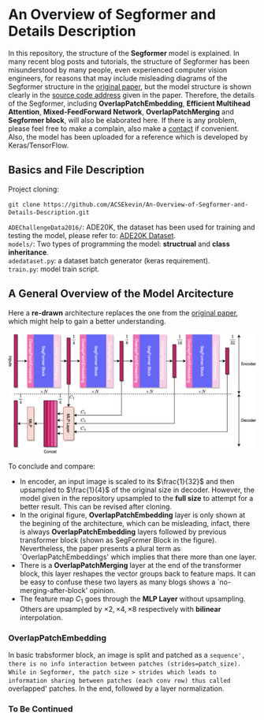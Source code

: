 # An Overview of Segformer and Details Description
In this repository, the structure of the <b>Segformer</b> model is explained. In many recent blog posts and tutorials, the structure of Segformer has been misunderstood by many people, even experienced computer vision engineers, for reasons that may include misleading diagrams of the Segformer structure in the [original paper](https://arxiv.org/pdf/2105.15203.pdf), but the model structure is shown clearly in the [source code address](https://github.com/NVlabs/SegFormer) given in the paper. Therefore, the details of the Segformer, including <b>OverlapPatchEmbedding</b>, <b>Efficient Multihead Attention</b>, <b>Mixed-FeedForward Network</b>, <b>OverlapPatchMerging</b> and <b>Segformer block</b>, will also be elaborated here. If there is any problem, please feel free to make a complain, also make a [contact](hzhang205@sheffield.ac.uk) if convenient.<br>
Also, the model has been uploaded for a reference which is developed by Keras/TensorFlow.
## Basics and File Description
Project cloning:

```
git clone https://github.com/ACSEkevin/An-Overview-of-Segformer-and-Details-Description.git
```

`ADEChallengeData2016/`: ADE20K, the dataset has been used for training and testing the model, please refer to: [ADE20K Dataset](https://github.com/CSAILVision/ADE20K).<br>
`models/`: Two types of programming the model: <b>structrual</b>  and <b>class inheritance</b>.<br>
`adedataset.py`: a dataset batch generator (keras requirement).<br>
`train.py`: model train script.<br>

## A General Overview of the Model Arcitecture
Here a <b>re-drawn</b> architecture replaces the one from the [original paper](https://arxiv.org/pdf/2105.15203.pdf), which might help to gain a better understanding.
<p align='center'>  
<img src="images/segformer_arch.png" alt="drawing" width="800"/>
</p>

To conclude and compare:
* In encoder, an input image is scaled to its $\frac{1}{32}$ and then upsampled to $\frac{1}{4}$ of the original size in decoder. However, the model given in the repository upsampled to the <b>full size</b> to attempt for a better result. This can be revised after cloning.
* In the original figure, <b>OverlapPatchEmbedding</b> layer is only shown at the begining of the architecture, which can be misleading, infact, there is always <b>OverlapPatchEmbedding</b> layers followed by previous transformer block (shown as SegFormer Block in the figure). Nevertheless, the paper presents a plural term as `OverlapPatchEmbeddings' which implies that there more than one layer.
* There is a <b>OverlapPatchMerging</b> layer at the end of the transformer block, this layer reshapes the vector groups back to feature maps. It can be easy to confuse these two layers as many blogs shows a `no-merging-after-block' opinion.
* The feature map $C_1$ goes through the <b>MLP Layer</b> without upsampling. Others are upsampled by $\times 2, \times 4, \times 8$ respectively with <b>bilinear</b> interpolation.

### OverlapPatchEmbedding
In basic trabsformer block, an image is split and patched as a `sequence', there is no info interaction between patches (strides=patch_size). While in Segformer, the patch size > strides which leads to information sharing between patches (each conv row) thus called `overlapped' patches. In the end, followed by a layer normalization.



### To Be Continued

